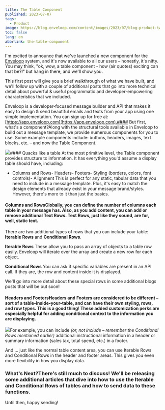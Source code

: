 ```yaml
---
title: The Table Component
published: 2023-07-07
tags:
  - Product
image: https://blog.enveloop.com/content/images/2023/07/blog-product-table-component-13.png
toc: false
lang: en
abbrlink: the-table-component
---
```


I'm excited to announce that we've launched a new component for the [Enveloop](https://app.enveloop.com) system, and it's now available to all our users – honestly, it's nifty. You may think, "ok, wow, a table component - how (air quotes) exciting can that be?!" but hang in there, and we'll show you.

This first post will give you a brief walkthrough of what we have built, and we'll follow up with a couple of additional posts that go into more technical detail about powerful &amp; useful programmatic and developer-empowering characteristics that we included.

Enveloop is a developer-focused message builder and API that makes it easy to design &amp; send beautiful emails and texts from your app using one simple implementation. You can sign up for free at: [https://app.enveloop.com](https://app.enveloop.com).#### But first, what's a component?Along with the structural tools available in Enveloop to build out a message template, we provide numerous components for you to use. Some example components include: buttons, headers, images, text blocks, etc. – and now the Table Component.

![](https://blog.enveloop.com/content/images/2023/06/Screenshot-2023-06-25-at-4.45.27-PM.png)#### Quacks like a table At the most primitive level, the Table component provides structure to information. It has everything you'd assume a display table should have, including:

- Columns and Rows- Headers- Footers- Styling (borders, colors, font controls)- Alignment
This is perfect for any static, tabular data that you need to include in a message template. Plus, it's easy to match the design elements that already exist in your message brand/styles. However, there's more to it than just the basics.

#### Columns and RowsGlobally, you can define the number of columns each table in your message has. Also, as you add content, you can add or remove additional **Text Rows**. Text Rows, just like they sound, are for, well, static text.

There are two additional types of rows that you can include your table: **Iterable Rows** and **Conditional Rows**.

**Iterable Rows**
These allow you to pass an array of objects to a table row easily. Enveloop will iterate over the array and create a new row for each object.

**Conditional Rows**
You can ask if specific variables are present in an API call. If they are, the row and content inside it is displayed.

We'll go into more detail about these special rows in some additional blogs posts that will be out soon!

#### Headers and FootersHeaders and Footers are considered to be different – sort of a table-inside-your-table, and can have their own styling, rows, and row types. This is a good thing! These added customization perks are especially helpful for adding conditional context to the information you are displaying.

![](https://blog.enveloop.com/content/images/2023/07/Screenshot-2023-07-07-at-9.57.32-AM.png)For example, you can include *(or, not include – remember the Conditional Rows mentioned earlier)* additional instructional information in a header or summary information (sales tax, total spend, etc.) in a footer.

And ... just like the normal table content area, you can use Iterable Rows and Conditional Rows in the header and footer areas. This gives you even more flexibility in how you display data.

### What's Next?There's still much to discuss! We'll be releasing some additional articles that dive into how to use the Iterable and Conditional Rows of tables and how to send data to these functions.

Until then, happy sending!
